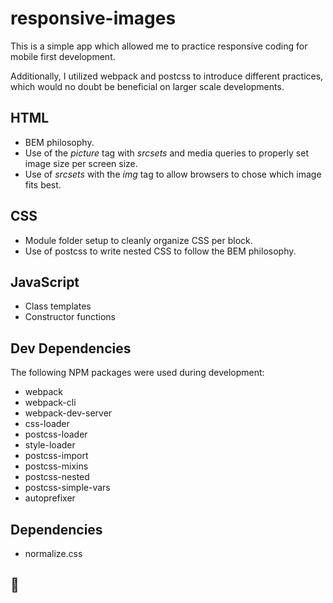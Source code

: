 # responsive-images

This is a simple app which allowed me to practice responsive coding
for mobile first development.

Additionally, I utilized webpack and postcss to introduce different practices, which 
would no doubt be beneficial on larger scale developments.

## HTML

- BEM philosophy.
- Use of the *picture* tag with *srcsets* and media queries to properly set image
size per screen size.
- Use of *srcsets* with the *img* tag to allow browsers to chose which image fits best.

## CSS

- Module folder setup to cleanly organize CSS per block.
- Use of postcss to write nested CSS to follow the BEM philosophy.

## JavaScript

- Class templates
- Constructor functions

## Dev Dependencies

The following NPM packages were used during development:

- webpack
- webpack-cli
- webpack-dev-server
- css-loader
- postcss-loader
- style-loader
- postcss-import
- postcss-mixins
- postcss-nested
- postcss-simple-vars
- autoprefixer

## Dependencies

- normalize.css

## 🍻